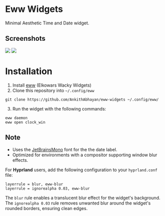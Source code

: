 # Eww Widgets
Minimal Aesthetic Time and Date widget.
## Screenshots  
![](pic1.png)
![](pic2.png)
  
# Installation
1. Install [eww](https://github.com/elkowar/eww) (Elkowars Wacky Widgets)
2. Clone this repository into `~/.config/eww`
```
git clone https://github.com/AnkithAbhayan/eww-widgets ~/.config/eww/
```
3. Run the widget with the following commands:
```
eww daemon
eww open clock_win
```
  
## Note
- Uses the [JetBrainsMono](https://www.jetbrains.com/lp/mono) font for the the date label.
- Optimized for environments with a compositor supporting window blur effects.
  
For **Hyprland** users, add the following configuration to your `hyprland.conf` file:
```
layerrule = blur, eww-blur
layerrule = ignorealpha 0.03, eww-blur
```
The `blur` rule enables a translucent blur effect for the widget's background.
The `ignorealpha 0.03` rule removes unwanted blur around the widget's rounded borders, ensuring clean edges.